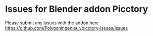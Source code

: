 # Issues for Blender addon Picctory

Please submit any issues with the addon here https://github.com/Polygoningenieur/picctory-issues/issues 
